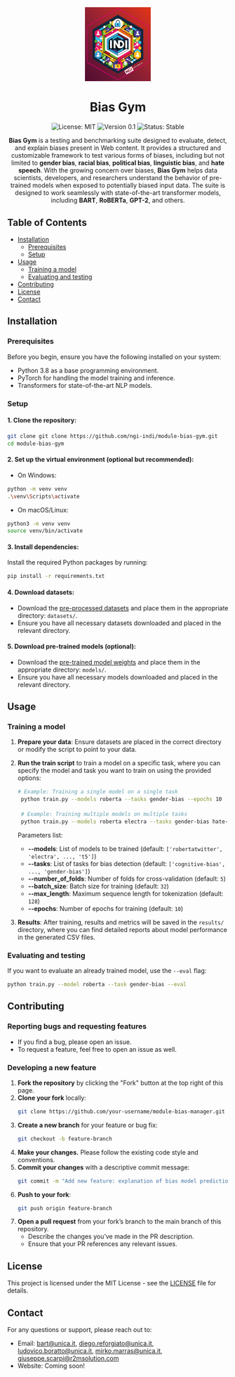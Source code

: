 <div align="center">
  <img src="./assets/logo.jpg" alt="Logo" width="150"/>

  # Bias Gym

  ![License: MIT](https://img.shields.io/badge/License-MIT-blue.svg)
  ![Version 0.1](https://img.shields.io/badge/version-0.1-green.svg)
  ![Status: Stable](https://img.shields.io/badge/status-stable-brightgreen.svg)
    
  <p>
    <strong>Bias Gym</strong> is a testing and benchmarking suite designed to evaluate, detect, and explain biases present in Web content. It provides a structured and customizable framework to test various forms of biases, including but not limited to <strong>gender bias</strong>, <strong>racial bias</strong>, <strong>political bias</strong>, <strong>linguistic bias</strong>, and <strong>hate speech</strong>. With the growing concern over biases, <strong>Bias Gym</strong> helps data scientists, developers, and researchers understand the behavior of pre-trained models when exposed to potentially biased input data. The suite is designed to work seamlessly with state-of-the-art transformer models, including <strong>BART</strong>, <strong>RoBERTa</strong>, <strong>GPT-2</strong>, and others.
  </p>

</div>


## Table of Contents

- [Installation](#installation)
  - [Prerequisites](#prerequisites)
  - [Setup](#setup)
- [Usage](#usage)
  - [Training a model](#training-a-model)
  - [Evaluating and testing](#evaluating-and-testing)
- [Contributing](#contributing)
- [License](#license)
- [Contact](#contact)

## Installation

### Prerequisites

Before you begin, ensure you have the following installed on your system:

- Python 3.8 as a base programming environment.
- PyTorch for handling the model training and inference.
- Transformers for state-of-the-art NLP models.

### Setup

#### 1. Clone the repository:

```bash
git clone git clone https://github.com/ngi-indi/module-bias-gym.git
cd module-bias-gym
```

#### 2. Set up the virtual environment (optional but recommended):

  - On Windows:
  ```bash
  python -m venv venv
  .\venv\Scripts\activate
  ```

  - On macOS/Linux:
  ```bash
  python3 -m venv venv
  source venv/bin/activate
  ```

#### 3. Install dependencies:
Install the required Python packages by running:
  ```bash
  pip install -r requirements.txt
  ```

#### 4. Download datasets:
- Download the [pre-processed datasets](https://drive.google.com/drive/folders/1VSXZcAmDQj7Gk1_AEA1HI_dVVUF-sFmW?usp=drive_link) and place them in the appropriate directory: ```datasets/```.
- Ensure you have all necessary datasets downloaded and placed in the relevant directory.


#### 5. Download pre-trained models (optional):
- Download the [pre-trained model weights](https://drive.google.com/drive/folders/1aOTVMTdLcDhOHuj-bcJbO5SPM7Zdh-_O?usp=drive_link) and place them in the appropriate directory: ```models/```.
- Ensure you have all necessary models downloaded and placed in the relevant directory.

## Usage

### Training a model

1. **Prepare your data**: Ensure datasets are placed in the correct directory or modify the script to point to your data.

2. **Run the train script** to train a model on a specific task, where you can specify the model and task you want to train on using the provided options:

   ```bash
   # Example: Training a single model on a single task
    python train.py --models roberta --tasks gender-bias --epochs 10
    
    # Example: Training multiple models on multiple tasks
    python train.py --models roberta electra --tasks gender-bias hate-speech
   ```
    
   Parameters list:
   - **--models**: List of models to be trained (default: `['robertatwitter', 'electra', ..., 't5']`)
   - **--tasks**: List of tasks for bias detection (default: `['cognitive-bias', ..., 'gender-bias']`)
   - **--number_of_folds**: Number of folds for cross-validation (default: `5`)
   - **--batch_size**: Batch size for training (default: `32`)
   - **--max_length**: Maximum sequence length for tokenization (default: `128`)
   - **--epochs**: Number of epochs for training (default: `10`)

   
3. **Results**: After training, results and metrics will be saved in the `results/` directory, where you can find detailed reports about model performance in the generated CSV files.

### Evaluating and testing

If you want to evaluate an already trained model, use the `--eval` flag:

   ```bash
   python train.py --model roberta --task gender-bias --eval
   ```

## Contributing

### Reporting bugs and requesting features
- If you find a bug, please open an issue.
- To request a feature, feel free to open an issue as well.

### Developing a new feature

1. **Fork the repository** by clicking the "Fork" button at the top right of this page.
2. **Clone your fork** locally:
   ```bash
   git clone https://github.com/your-username/module-bias-manager.git
   ```
3. **Create a new branch** for your feature or bug fix:
   ```bash
   git checkout -b feature-branch
   ```
4. **Make your changes.** Please follow the existing code style and conventions.
5. **Commit your changes** with a descriptive commit message:
   ```bash
   git commit -m "Add new feature: explanation of bias model predictions"
   ```
6. **Push to your fork**:
   ```bash
   git push origin feature-branch
   ```
7. **Open a pull request** from your fork’s branch to the main branch of this repository.
   - Describe the changes you’ve made in the PR description.
   - Ensure that your PR references any relevant issues.

## License
This project is licensed under the MIT License - see the [LICENSE](https://github.com/ngi-indi/module-bias-gym/blob/main/LICENSE.md) file for details.

## Contact
For any questions or support, please reach out to:
- Email: bart@unica.it, diego.reforgiato@unica.it, ludovico.boratto@unica.it, mirko.marras@unica.it, giuseppe.scarpi@r2msolution.com
- Website: Coming soon!
